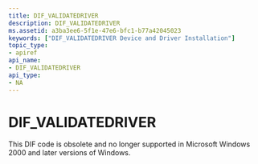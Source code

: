 ```yaml
---
title: DIF_VALIDATEDRIVER
description: DIF_VALIDATEDRIVER
ms.assetid: a3ba3ee6-5f1e-47e6-bfc1-b77a42045023
keywords: ["DIF_VALIDATEDRIVER Device and Driver Installation"]
topic_type:
- apiref
api_name:
- DIF_VALIDATEDRIVER
api_type:
- NA
---
```


# DIF_VALIDATEDRIVER


This DIF code is obsolete and no longer supported in Microsoft Windows 2000 and later versions of Windows.

 

 





